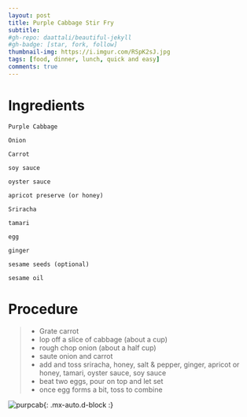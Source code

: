 ```yaml
---
layout: post
title: Purple Cabbage Stir Fry
subtitle:
#gh-repo: daattali/beautiful-jekyll
#gh-badge: [star, fork, follow]
thumbnail-img: https://i.imgur.com/RSpK2sJ.jpg
tags: [food, dinner, lunch, quick and easy]
comments: true
--- 
```

# Ingredients 
    Purple Cabbage

    Onion

    Carrot

    soy sauce

    oyster sauce

    apricot preserve (or honey)

    Sriracha

    tamari

    egg

    ginger

    sesame seeds (optional)

    sesame oil

# Procedure

  > - Grate carrot
  > - lop off a slice of cabbage (about a cup)
  > - rough chop onion (about a half cup)
  > - saute onion and carrot
  > - add and toss sriracha, honey, salt & pepper, ginger, apricot or honey, tamari, oyster sauce, soy sauce
  > - beat two eggs, pour on top and let set
  > - once egg forms a bit, toss to combine

![purpcab](https://i.imgur.com/RSpK2sJ.jpg){: .mx-auto.d-block :}
